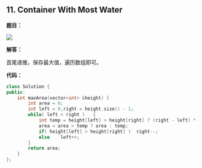 ## 11. Container With Most Water

**题目：**

![](http://cdn.zergzerg.cn/2018-10-22leet_11.png)

**解答：**

首尾递推，保存最大值，遍历数组即可。

**代码：**

```cpp
class Solution {
public:
    int maxArea(vector<int> &height) {
        int area = 0;
        int left = 0,right = height.size() - 1;
        while( left < right )   {
            int temp = height[left] > height[right] ? (right - left) * height[right] : (right - left) * height[left];
            area = area > temp ? area : temp;
            if( height[left] > height[right] )  right--;
            else    left++;
        }
        return area;
    }
};
```


